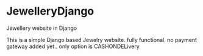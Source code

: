 # JewelleryDjango
Jewellery website in Django

This is a simple Django based Jewelry website.
fully functional.
no payment gateway added yet..
only option is CASHONDELivery
